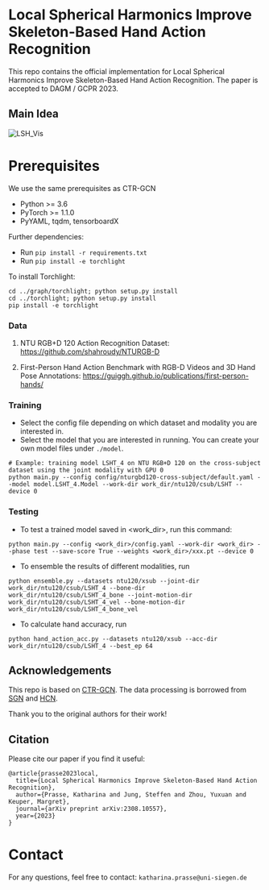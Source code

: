 # Local Spherical Harmonics Improve Skeleton-Based Hand Action Recognition
This repo contains the official implementation for Local Spherical Harmonics Improve Skeleton-Based Hand Action Recognition. The paper is accepted to DAGM / GCPR 2023.

## Main Idea
![LSH_Vis](./LSH_Vis.svg)

# Prerequisites
We use the same prerequisites as CTR-GCN

- Python >= 3.6
- PyTorch >= 1.1.0
- PyYAML, tqdm, tensorboardX

Further dependencies:
- Run `pip install -r requirements.txt`
- Run `pip install -e torchlight`

To install Torchlight:
```
cd ../graph/torchlight; python setup.py install
cd ../torchlight; python setup.py install
pip install -e torchlight
```

### Data

1) NTU RGB+D 120 Action Recognition Dataset: 
https://github.com/shahroudy/NTURGB-D

2) First-Person Hand Action Benchmark with RGB-D Videos and 3D Hand Pose Annotations:
https://guiggh.github.io/publications/first-person-hands/

### Training

- Select the config file depending on which dataset and modality you are interested in.
- Select the model that you are interested in running. You can create your own model files under `./model`.

```
# Example: training model LSHT_4 on NTU RGB+D 120 on the cross-subject dataset using the joint modality with GPU 0
python main.py --config config/nturgbd120-cross-subject/default.yaml --model model.LSHT_4.Model --work-dir work_dir/ntu120/csub/LSHT --device 0
```

### Testing

- To test a trained model saved in <work_dir>, run this command:

```
python main.py --config <work_dir>/config.yaml --work-dir <work_dir> --phase test --save-score True --weights <work_dir>/xxx.pt --device 0
```

- To ensemble the results of different modalities, run 
```
python ensemble.py --datasets ntu120/xsub --joint-dir work_dir/ntu120/csub/LSHT_4 --bone-dir work_dir/ntu120/csub/LSHT_4_bone --joint-motion-dir work_dir/ntu120/csub/LSHT_4_vel --bone-motion-dir work_dir/ntu120/csub/LSHT_4_bone_vel
```

- To calculate hand accuracy, run 
```
python hand_action_acc.py --datasets ntu120/xsub --acc-dir work_dir/ntu120/csub/LSHT_4 --best_ep 64
```

## Acknowledgements

This repo is based on [CTR-GCN](https://github.com/Uason-Chen/CTR-GCN). The data processing is borrowed from [SGN](https://github.com/microsoft/SGN) and [HCN](https://github.com/huguyuehuhu/HCN-pytorch).

Thank you to the original authors for their work!

## Citation
Please cite our paper if you find it useful:
```
@article{prasse2023local,
  title={Local Spherical Harmonics Improve Skeleton-Based Hand Action Recognition},
  author={Prasse, Katharina and Jung, Steffen and Zhou, Yuxuan and Keuper, Margret},
  journal={arXiv preprint arXiv:2308.10557},
  year={2023}
}
```

# Contact
For any questions, feel free to contact: `katharina.prasse@uni-siegen.de`

